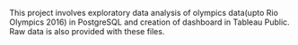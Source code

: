 This project involves exploratory data analysis of olympics data(upto Rio Olympics 2016) in PostgreSQL and creation of dashboard in Tableau Public.
Raw data is also provided with these files.

